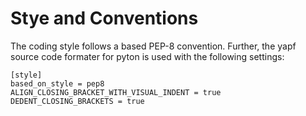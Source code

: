 # Stye and Conventions
The coding style follows a based PEP-8 convention. Further, the yapf source code formater for pyton is used with the
following settings:
```
[style]
based_on_style = pep8
ALIGN_CLOSING_BRACKET_WITH_VISUAL_INDENT = true
DEDENT_CLOSING_BRACKETS = true
```

